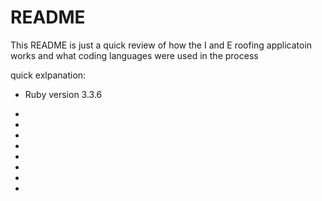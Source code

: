 # README

This README is just a quick review of how the I and E roofing applicatoin works and what coding languages were used in the process

quick exlpanation:

* Ruby version 3.3.6

* 

* 

* 

* 

* 

* 

* 

*
